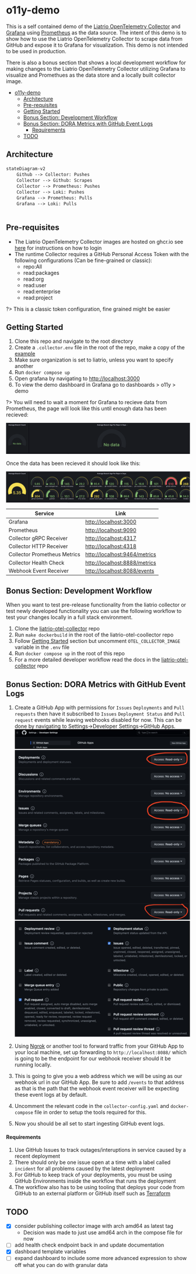 # o11y-demo

This is a self contained demo of the [Liatrio OpenTelemetry Collector](https://github.com/liatrio/liatrio-otel-collector) and [Grafana](https://grafana.com/) using [Prometheus](https://prometheus.io/) as the data source. The intent of this demo is to show how to use the Liatrio OpenTelemetry Collector to scrape data from GitHub and expose it to Grafana for visualization. This demo is not intended to be used in production.

There is also a bonus section that shows a local development workflow for making changes to the Liatrio OpenTelemetry Collector utilizing Grafana to visualize and Promethues as the data store and a locally built collector image.

- [o11y-demo](#o11y-demo)
  - [Architecture](#architecture)
  - [Pre-requisites](#pre-requisites)
  - [Getting Started](#getting-started)
  - [Bonus Section: Development Workflow](#bonus-section-development-workflow)
  - [Bonus Section: DORA Metrics with GitHub Event Logs](#bonus-section-dora-metrics-with-github-event-logs)
      - [Requirements](#requirements)
  - [TODO](#todo)

## Architecture

```mermaid
stateDiagram-v2
    Github --> Collector: Pushes
    Collector --> Github: Scrapes
    Collector --> Prometheus: Pushes
    Collector --> Loki: Pushes
    Grafana --> Prometheus: Pulls
    Grafana --> Loki: Pulls
    
```

## Pre-requisites

- The Liatrio OpenTelemetry Collector images are hosted on ghcr.io see [here](https://docs.github.com/en/packages/working-with-a-github-packages-registry/working-with-the-container-registry#authenticating-with-a-personal-access-token-classic) for instructions on how to login
- The runtime Collector requires a GitHub Personal Access Token with the following configurations (Can be fine-grained or classic):
  - repo:All
  - read:packages
  - read:org
  - read:user
  - read:enterprise
  - read:project

?> This is a classic token configuration, fine grained might be easier

## Getting Started

1. Clone this repo and navigate to the root directory
2. Create a `.collector.env` file in the root of the repo, make a copy of the [example](.collector.env.example)
3. Make sure organization is set to liatrio, unless you want to specify another
4. Run `docker compose up`
5. Open grafana by navigating to [http://localhost:3000](http://localhost:3000)
6. To view the demo dashboard in Grafana go to dashboards > o11y > demo

?> You will need to wait a moment for Grafana to recieve data from Prometheus, the page will look like this until enough data has been recieved:

![No Data](img/no-data.png)

Once the data has been recieved it should look like this:

![Lots of Data](img/more-data.png)

| Service | Link |
| --- | --- |
| Grafana | [http://localhost:3000](http://localhost:3000) |
| Prometheus | [http://localhost:9090](http://localhost:9090) |
| Collector gRPC Receiver | [http://localhost:4317](http://localhost:4317) |
| Collector HTTP Receiver | [http://localhost:4318](http://localhost:4318) |
| Collector Prometheus Metrics | [http://localhost:9464/metrics](http://localhost:9464/metrics) |
| Collector Health Check | [http://localhost:8888/metrics](http://localhost:8888/metrics) |
| Webhook Event Receiver | [http://localhost:8088/events](http://localhost:8088/events)

## Bonus Section: Development Workflow

When you want to test pre-release functionality from the liatrio collector or test newly developed functionality you can use the following workflow to test your changes locally in a full stack environment.

1. Clone the [liatrio-otel-collector](https://github.com/liatrio/liatrio-otel-collector) repo
2. Run `make dockerbuild` in the root of the liatrio-otel-coollector repo
3. Follow [Getting Started](#getting-started) section but uncomment `OTEL_COLLECTOR_IMAGE` variable in the `.env` file
4. Run `docker compose up` in the root of this repo
5. For a more detailed developer workflow read the docs in the [liatrio-otel-collector](https://github.com/liatrio/liatrio-otel-collector) repo

## Bonus Section: DORA Metrics with GitHub Event Logs

1. Create a GitHub App with permissions for `Issues` `Deployments` and `Pull requests` then have it subscribed to `Issues` `Deployment Status` and `Pull request` events while leaving webhooks disabled for now. This can be done by navigating to Settings->Developer Settings->GitHub Apps.
![github app settings path](img/new-github-app.png)
![github app permissions](img/github-app-permissions.png)
![github app event subscriptions](img/github-app-events.png)

2. Using [Ngrok](https://ngrok.com) or another tool to forward traffic from your GitHub App to your local machine, set up forwarding to `http://localhost:8088/` which is going to be the endpoint for our webhook receiver should it be running locally.
3. This is going to give you a web address which we will be using as our webhook url in our GitHub App.  Be sure to add `/events` to that address as that is the path that the webhook event receiver will be expecting these event logs at by default.
4. Uncomment the relevant code in the `collector-config.yaml` and `docker-compose` file in order to setup the tools required for this.
5. Now you should be all set to start ingesting GitHub event logs. 

#### Requirements
1. Use GitHub Issues to track outages/interuptions in service caused by a recent deployment
2. There should only be one issue open at a time with a label called `incident` for all problems caused by the latest deployment
3. For GitHub to keep track of your deployments, you must be using GitHub Environments inside the workflow that runs the deployment
4. The workflow also has to be using tooling that deploys your code from GitHub to an external platform or GitHub itself such as [Terraform](https://www.terraform.io)

## TODO

- [x] consider publishing collector image with arch amd64 as latest tag
  - Decision was made to just use amd64 arch in the compose file for now
- [ ] add health check endpoint back in and update documentation
- [x] dashboard template variables
- [ ] expand dashboard to include some more advanced expression to show off what you can do with granular data
